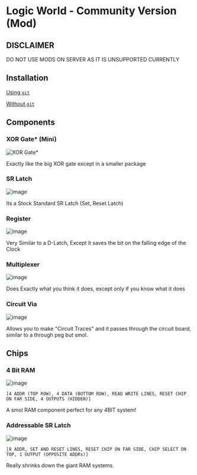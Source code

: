 # Logic World - Community Version (Mod)
## DISCLAIMER
DO NOT USE MODS ON SERVER AS IT IS UNSUPPORTED CURRENTLY

## Installation

[Using `git`](https://github.com/IsCoffeeTho/LWCommunityVersion/blob/master/INSTALLATION-withgit.md)

[Without `git`](https://github.com/IsCoffeeTho/LWCommunityVersion/blob/master/INSTALLATION-withoutgit.md)

## Components
### XOR Gate\* (Mini)
![XOR Gate*](https://user-images.githubusercontent.com/33318553/138606324-e99653d4-cb85-471e-9c64-b09a4aeb7c51.png)

Exactly like the big XOR gate except in a smaller package

### SR Latch
![image](https://user-images.githubusercontent.com/33318553/138606402-cbf3faa4-5c50-4f21-b382-a1c59d379025.png)

Its a Stock Standard SR Latch (Set, Reset Latch)

### Register
![image](https://user-images.githubusercontent.com/33318553/138606457-daeea039-c525-4a9f-a187-836e148a3399.png)

Very Similar to a D-Latch, Except it saves the bit on the falling edge of the Clock

### Multiplexer
![image](https://user-images.githubusercontent.com/33318553/138606515-d20f8a72-7a43-498f-ab31-4bc4b9f6b6cb.png)

Does Exactly what you think it does, except only if you know what it does

### Circuit Via
![image](https://user-images.githubusercontent.com/33318553/138668446-4c98eee3-94e4-446f-9cfb-1dbddfeab37b.png)

Allows you to make "Circuit Traces" and it passes through the circuit board, similar to a through peg but smol.

## Chips
### 4 Bit RAM
![image](https://user-images.githubusercontent.com/33318553/138606702-04c57727-32e7-4a52-b854-3fcb43611fcf.png)

`[4 ADDR (TOP ROW), 4 DATA (BOTTOM ROW), READ WRITE LINES, RESET CHIP ON FAR SIDE, 4 OUTPUTS (HIDDEN)]`

A smol RAM component perfect for any 4BIT system!

### Addressable SR Latch
![image](https://user-images.githubusercontent.com/33318553/138606839-85e66aff-775a-47f3-bada-a19199197f7b.png)

`[8 ADDR, SET AND RESET LINES, RESET CHIP ON FAR SIDE, CHIP SELECT ON TOP, 1 OUTPUT (OPPOSITE ADDRs)]`

Really shrinks down the giant RAM systems.
